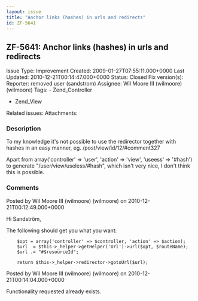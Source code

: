 ```yaml
---
layout: issue
title: "Anchor links (hashes) in urls and redirects"
id: ZF-5641
---
```


ZF-5641: Anchor links (hashes) in urls and redirects
----------------------------------------------------

 Issue Type: Improvement Created: 2009-01-27T07:55:11.000+0000 Last Updated: 2010-12-21T00:14:47.000+0000 Status: Closed Fix version(s): 
 Reporter:  removed user (sandstrom)  Assignee:  Wil Moore III (wilmoore) (wilmoore)  Tags: - Zend\_Controller
- Zend\_View
 
 Related issues: 
 Attachments: 
### Description

To my knowledge it's not possible to use the redirector together with hashes in an easy manner, eg. /post/view/id/12/#comment327

Apart from array('controller' => 'user', 'action' => 'view', 'useess' => '#hash') to generate "/user/view/useless/#hash", which isn't very nice, I don't think this is possible.

 

 

### Comments

Posted by Wil Moore III (wilmoore) (wilmoore) on 2010-12-21T00:12:49.000+0000

Hi Sandström,

The following should get you what you want:

 
        $opt = array('controller' => $controller, 'action' => $action);
        $url  = $this->_helper->getHelper('Url')->url($opt, $routeName);
        $url .= "#$resourceId";
    
        return $this->_helper->redirector->gotoUrl($url);


 

 

Posted by Wil Moore III (wilmoore) (wilmoore) on 2010-12-21T00:14:04.000+0000

Functionality requested already exists.

 

 